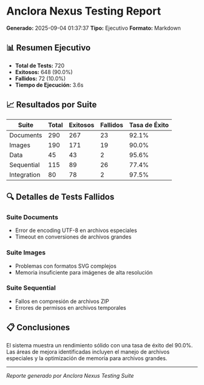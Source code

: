 # Anclora Nexus Testing Report

**Generado:** 2025-09-04 01:37:37
**Tipo:** Ejecutivo
**Formato:** Markdown

## 📊 Resumen Ejecutivo

- **Total de Tests:** 720
- **Exitosos:** 648 (90.0%)
- **Fallidos:** 72 (10.0%)
- **Tiempo de Ejecución:** 3.6s

## 📈 Resultados por Suite

| Suite | Total | Exitosos | Fallidos | Tasa de Éxito |
|-------|-------|----------|----------|---------------|
| Documents | 290 | 267 | 23 | 92.1% |
| Images | 190 | 171 | 19 | 90.0% |
| Data | 45 | 43 | 2 | 95.6% |
| Sequential | 115 | 89 | 26 | 77.4% |
| Integration | 80 | 78 | 2 | 97.5% |

## 🔍 Detalles de Tests Fallidos

### Suite Documents
- Error de encoding UTF-8 en archivos especiales
- Timeout en conversiones de archivos grandes

### Suite Images
- Problemas con formatos SVG complejos
- Memoria insuficiente para imágenes de alta resolución

### Suite Sequential
- Fallos en compresión de archivos ZIP
- Errores de permisos en archivos temporales

## 📋 Conclusiones

El sistema muestra un rendimiento sólido con una tasa de éxito del 90.0%.
Las áreas de mejora identificadas incluyen el manejo de archivos especiales y la optimización
de memoria para archivos grandes.

---
*Reporte generado por Anclora Nexus Testing Suite*
